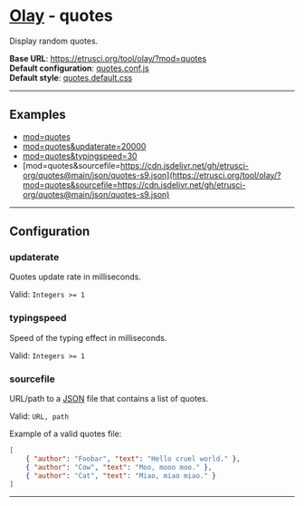 # [Olay](../../../README.md) - quotes

Display random quotes.

**Base URL**: <https://etrusci.org/tool/olay/?mod=quotes>  
**Default configuration**: [quotes.conf.js](./quotes.conf.js)  
**Default style**: [quotes.default.css](./quotes.default.css)

---

## Examples

- [mod=quotes](https://etrusci.org/tool/olay/?mod=quotes)
- [mod=quotes&updaterate=20000](https://etrusci.org/tool/olay/?mod=quotes&updaterate=20000)
- [mod=quotes&typingspeed=30](https://etrusci.org/tool/olay/?mod=quotes&typingspeed=40)
- [mod=quotes&sourcefile=https://cdn.jsdelivr.net/gh/etrusci-org/quotes@main/json/quotes-s9.json](https://etrusci.org/tool/olay/?mod=quotes&sourcefile=https://cdn.jsdelivr.net/gh/etrusci-org/quotes@main/json/quotes-s9.json)

---

## Configuration

### updaterate

Quotes update rate in milliseconds.

Valid: `Integers >= 1`

### typingspeed

Speed of the typing effect in milliseconds.

Valid: `Integers >= 1`

### sourcefile

URL/path to a [JSON](https://www.json.org) file that contains a list of quotes.

Valid: `URL, path`

Example of a valid quotes file:

```json
[
    { "author": "Foobar", "text": "Hello cruel world." },
    { "author": "Cow", "text": "Moo, mooo moo." },
    { "author": "Cat", "text": "Miao, miao miao." }
]
```

---
